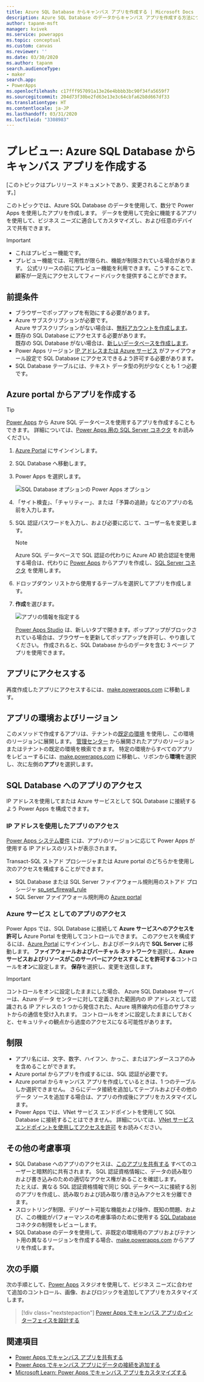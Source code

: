 ```yaml
---
title: Azure SQL Database からキャンバス アプリを作成する | Microsoft Docs
description: Azure SQL Database のデータからキャンパス アプリを作成する方法について説明します
author: tapanm-msft
manager: kvivek
ms.service: powerapps
ms.topic: conceptual
ms.custom: canvas
ms.reviewer: ''
ms.date: 03/30/2020
ms.author: tapanm
search.audienceType:
- maker
search.app:
- PowerApps
ms.openlocfilehash: c17fff957091a13e26e4bbbb3bc90f34fa5659f7
ms.sourcegitcommit: 204d73f30be2fd63e13e3c64cbfa62b8d667df33
ms.translationtype: HT
ms.contentlocale: ja-JP
ms.lasthandoff: 03/31/2020
ms.locfileid: "3308983"
---
```

# <a name="preview-create-a-canvas-app-from-azure-sql-database"></a>プレビュー: Azure SQL Database からキャンバス アプリを作成する

[このトピックはプレリリース ドキュメントであり、変更されることがあります。]

このトピックでは、Azure SQL Database のデータを使用して、数分で Power Apps を使用したアプリを作成します。 データを使用して完全に機能するアプリを使用して、ビジネス ニーズに適合してカスタマイズし、および任意のデバイスで共有できます。

> [!IMPORTANT]
> - これはプレビュー機能です。
> - プレビュー機能では、可用性が限られ、機能が制限されている場合があります。 公式リリースの前にプレビュー機能を利用できます。こうすることで、顧客が一足先にアクセスしてフィードバックを提供することができます。

## <a name="prerequisites"></a>前提条件

- ブラウザーでポップアップを有効にする必要があります。
- Azure サブスクリプションが必要です。 </br>Azure サブスクリプションがない場合は、[無料アカウントを作成します](https://azure.microsoft.com/free/)。
- 既存の SQL Database にアクセスする必要があります。 </br> 既存の SQL Database がない場合は、[新しいデータベースを作成します](https://docs.microsoft.com/azure/sql-database/sql-database-single-database-get-started?tabs=azure-portal)。
- Power Apps リージョン [IP アドレスまたは Azure サービス](#app-access-to-sql-database) がファイアウォール設定で SQL Database にアクセスできるよう許可する必要があります。
- SQL Database テーブルには、テキスト データ型の列が少なくとも 1 つ必要です。

## <a name="create-an-app-from-azure-portal"></a>Azure portal からアプリを作成する

> [!TIP]
> [Power Apps](https://make.powerapps.com) から Azure SQL データベースを使用するアプリを作成することもできます。 詳細については、[Power Apps 用の SQL Server コネクタ](https://docs.microsoft.com/powerapps/maker/canvas-apps/connections/connection-azure-sqldatabase) をお読みください。

1. [Azure Portal](https://portal.azure.com) にサインインします。
2. SQL Database へ移動します。
3. Power Apps を選択します。
    
    ![SQL Database オプションの Power Apps オプション](./media/app-from-azure-sql-database/powerapps-link-azure-portal.png "SQL Database 内の Power Apps オプション")

4. 「サイト検査」、「チャリティー」、または「予算の追跡」などのアプリの名前を入力します。

5. SQL 認証パスワードを入力し、および必要に応じて、ユーザー名を変更します。
    
    > [!NOTE]
    > Azure SQL データベースで SQL 認証の代わりに Azure AD 統合認証を使用する場合は、代わりに [Power Apps](https://make.powerapps.com) からアプリを作成し、[SQL Server コネクタ](https://docs.microsoft.com/powerapps/maker/canvas-apps/connections/connection-azure-sqldatabase) を使用します。

6. ドロップダウン リストから使用するテーブルを選択してアプリを作成します。

7. **作成**を選びます。


    ![アプリの情報を指定する](./media/app-from-azure-sql-database/powerapps-create-page-azure-portal.png "アプリの情報を指定する")

    [Power Apps Studio](https://create.powerapps.com/studio/) は、新しいタブで開きます。ポップアップがブロックされている場合は、ブラウザーを更新してポップアップを許可し、やり直してください。 作成されると、SQL Database からのデータを含む 3 ページ アプリを使用できます。

## <a name="accessing-your-app"></a>アプリにアクセスする

再度作成したアプリにアクセスするには、[make.powerapps.com](https://make.powerapps.com) に移動します。

## <a name="app-environment-and-region"></a>アプリの環境およびリージョン

このメソッドで作成するアプリは、テナントの[既定の環境](https://docs.microsoft.com/power-platform/admin/environments-overview#the-default-environment) を使用し、この環境のリージョンに展開します。 [管理センター](https://docs.microsoft.com/power-platform/admin/regions-overview#how-do-i-find-out-where-my-app-is-deployed) から展開されたアプリのリージョンまたはテナントの既定の環境を検索できます。 特定の環境からすべてのアプリをレビューするには、[make.powerapps.com](https://make.powerapps.com) に移動し、リボンから**環境**を選択し、次に左側の**アプリ**を選択します。

## <a name="app-access-to-sql-database"></a>SQL Database へのアプリのアクセス

IP アドレスを使用してまたは Azure サービスとして SQL Database に接続するよう Power Apps を構成できます。

### <a name="app-access-using-ip-address"></a>IP アドレスを使用したアプリのアクセス

[Power Apps システム要件](limits-and-config.md#ip-addresses) には、アプリのリージョンに応じて Power Apps が使用する IP アドレスのリストが表示されます。

Transact-SQL ストアド プロシージャまたは Azure portal のどちらかを使用し次のアクセスを構成することができます。

- SQL Database または SQL Server ファイアウォール規則用のストアド プロシージャ [sp_set_firewall_rule](https://docs.microsoft.com/sql/relational-databases/system-stored-procedures/sp-set-firewall-rule-azure-sql-database?view=azuresqldb-current)
- SQL Server ファイアウォール規則用の [Azure portal](https://docs.microsoft.com/azure/sql-database/sql-database-firewall-configure)

### <a name="app-access-as-an-azure-service"></a>Azure サービス としてのアプリのアクセス

Power Apps では、SQL Database に接続して **Azure サービスへのアクセスを許可し** Azure Portal を使用してコントロールできます。 このアクセスを構成するには、[Azure Portal](https://portal.azure.com/) にサインインし、およびポータル内で **SQL Server** に移動します。 **ファイアウォールおよびバーチャル ネットワーク**を選択し、**Azure サービスおよびリソースがこのサーバーにアクセスすることを許可する**コントロールを**オン**に設定します。 **保存**を選択し、変更を送信します。

> [!IMPORTANT]
> コントロールをオンに設定したままにした場合、 Azure SQL Database サーバーは、Azure データ センターに対して定義された範囲内の IP アドレスとして認識される IP アドレスの 1 つから発信された、Azure 境界線内の任意のサブネットからの通信を受け入れます。 コントロールをオンに設定したままにしておくと、セキュリティの観点から過度のアクセスになる可能性があります。

## <a name="limitations"></a>制限

- アプリ名には、文字、数字、ハイフン、かっこ、またはアンダースコアのみを含めることができます。
- Azure portal からアプリを作成するには、SQL 認証が必要です。
- Azure portal からキャンバス アプリを作成しているときは、1 つのテーブルしか選択できません。 さらにデータ接続を追加してテーブルおよびその他のデータ ソースを追加する場合は、アプリの作成後にアプリをカスタマイズします。
- Power Apps では、VNet サービス エンドポイントを使用して SQL Database に接続することはできません。 詳細については、[VNet サービス エンドポイントを使用してアクセスを許可](https://docs.microsoft.com/azure/sql-database/sql-database-vnet-service-endpoint-rule-overview) をお読みください。

## <a name="other-considerations"></a>その他の考慮事項

- SQL Database へのアプリのアクセスは、[このアプリを共有する](share-app.md) すべてのユーザーと暗黙的に共有されます。 SQL 認証資格情報に、データの読み取りおよび書き込みのための適切なアクセス権があることを確認します。 </br> たとえば、異なる SQL 認証資格情報で同じ SQL データベースに接続する別のアプリを作成し、読み取りおよび読み取り/書き込みアクセスを分離できます。
- スロットリング制限、デリゲート可能な機能および操作、既知の問題、および、この機能がパフォーマンスの考慮事項のために使用する [SQL Database](https://docs.microsoft.com/connectors/sql/) コネクタの制限をレビューします。
- SQL Database のデータを使用して、非既定の環境用のアプリおよびテナント用の異なるリージョンを作成する場合、[make.powerapps.com](https://make.powerapps.com) からアプリを作成します。

## <a name="next-steps"></a>次の手順

次の手順として、[Power Apps](https://make.powerapps.com) スタジオを使用して、ビジネス ニーズに合わせて追加のコントロール、画像、およびロジックを追加してアプリをカスタマイズします。

> [!div class="nextstepaction"]
> [Power Apps でキャンバス アプリのインターフェイスを設計する](add-configure-controls.md)

## <a name="see-also"></a>関連項目

- [Power Apps でキャンバス アプリを共有する](share-app.md) </br>
- [Power Apps でキャンバス アプリにデータの接続を追加する](add-data-connection.md#add-data-source)</br>
- [Microsoft Learn: Power Apps でキャンバス アプリをカスタマイズする](https://docs.microsoft.com/learn/modules/customize-apps-in-powerapps/)
